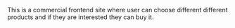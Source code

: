 This is a commercial frontend site where user can choose different different products and if they are interested they can buy it.
